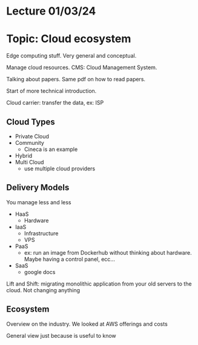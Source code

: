 # Lecture 01/03/24

# Topic: Cloud ecosystem

Edge computing stuff. Very general and conceptual.

Manage cloud resources. CMS: Cloud Management System.

Talking about papers. Same pdf on how to read papers.

Start of more technical introduction.

Cloud carrier: transfer the data, ex: ISP

## Cloud Types

- Private Cloud
- Community
  - Cineca is an example
- Hybrid
- Multi Cloud
  - use multiple cloud providers

## Delivery Models

You manage less and less

- HaaS
  - Hardware
- IaaS
  - Infrastructure
  - VPS
- PaaS
  - ex: run an image from Dockerhub without thinking about hardware. Maybe having a control panel, ecc...
- SaaS
  - google docs

Lift and Shift: migrating monolithic application from your old servers to the cloud. Not changing anything

## Ecosystem

Overview on the industry. We looked at AWS offerings and costs

General view just because is useful to know